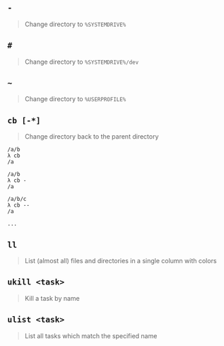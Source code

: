 ## `-`
> Change directory to `%SYSTEMDRIVE%`

## `#`
> Change directory to `%SYSTEMDRIVE%/dev`

## `~`
> Change directory to `%USERPROFILE%`

## `cb [-*]`
> Change directory back to the parent directory

```
/a/b
λ cb
/a

/a/b
λ cb -
/a

/a/b/c
λ cb --
/a

...
```

## `ll`
> List (almost all) files and directories in a single column with colors

## `ukill <task>`
> Kill a task by name

## `ulist <task>`
> List all tasks which match the specified name
